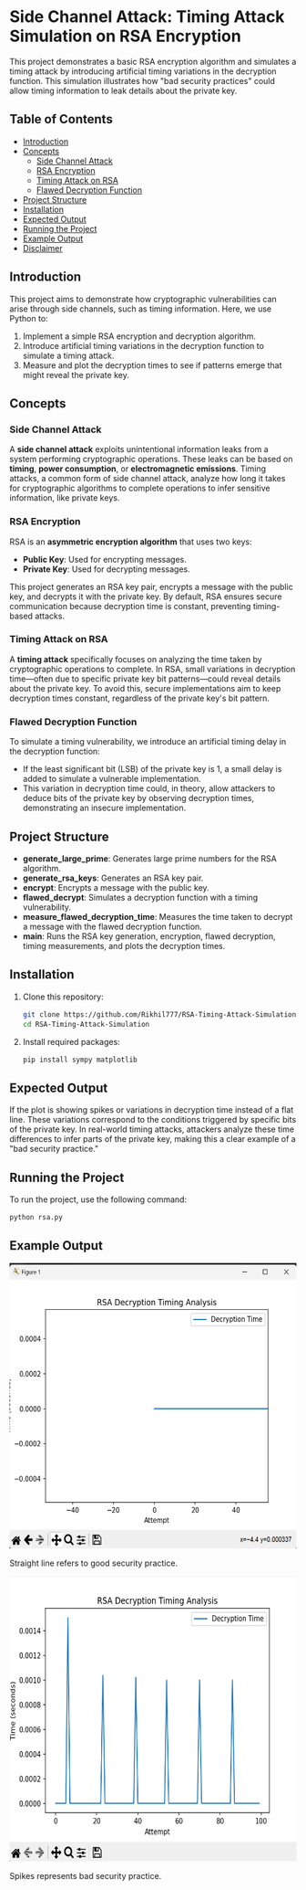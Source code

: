 # Side Channel Attack: Timing Attack Simulation on RSA Encryption

This project demonstrates a basic RSA encryption algorithm and simulates a timing attack by introducing artificial timing variations in the decryption function. This simulation illustrates how "bad security practices" could allow timing information to leak details about the private key.

## Table of Contents
- [Introduction](#introduction)
- [Concepts](#concepts)
  - [Side Channel Attack](#side-channel-attack)
  - [RSA Encryption](#rsa-encryption)
  - [Timing Attack on RSA](#timing-attack-on-rsa)
  - [Flawed Decryption Function](#flawed-decryption-function)
- [Project Structure](#project-structure)
- [Installation](#installation)
- [Expected Output](#expected-output)
- [Running the Project](#running-the-project)
- [Example Output](#example-output)
- [Disclaimer](#disclaimer)

## Introduction
This project aims to demonstrate how cryptographic vulnerabilities can arise through side channels, such as timing information. Here, we use Python to:
1. Implement a simple RSA encryption and decryption algorithm.
2. Introduce artificial timing variations in the decryption function to simulate a timing attack.
3. Measure and plot the decryption times to see if patterns emerge that might reveal the private key.

## Concepts

### Side Channel Attack
A **side channel attack** exploits unintentional information leaks from a system performing cryptographic operations. These leaks can be based on **timing**, **power consumption**, or **electromagnetic emissions**. Timing attacks, a common form of side channel attack, analyze how long it takes for cryptographic algorithms to complete operations to infer sensitive information, like private keys.

### RSA Encryption
RSA is an **asymmetric encryption algorithm** that uses two keys: 
- **Public Key**: Used for encrypting messages.
- **Private Key**: Used for decrypting messages.

This project generates an RSA key pair, encrypts a message with the public key, and decrypts it with the private key. By default, RSA ensures secure communication because decryption time is constant, preventing timing-based attacks.

### Timing Attack on RSA
A **timing attack** specifically focuses on analyzing the time taken by cryptographic operations to complete. In RSA, small variations in decryption time—often due to specific private key bit patterns—could reveal details about the private key. To avoid this, secure implementations aim to keep decryption times constant, regardless of the private key's bit pattern.

### Flawed Decryption Function
To simulate a timing vulnerability, we introduce an artificial timing delay in the decryption function:
- If the least significant bit (LSB) of the private key is 1, a small delay is added to simulate a vulnerable implementation.
- This variation in decryption time could, in theory, allow attackers to deduce bits of the private key by observing decryption times, demonstrating an insecure implementation.

## Project Structure

- **generate_large_prime**: Generates large prime numbers for the RSA algorithm.
- **generate_rsa_keys**: Generates an RSA key pair.
- **encrypt**: Encrypts a message with the public key.
- **flawed_decrypt**: Simulates a decryption function with a timing vulnerability.
- **measure_flawed_decryption_time**: Measures the time taken to decrypt a message with the flawed decryption function.
- **main**: Runs the RSA key generation, encryption, flawed decryption, timing measurements, and plots the decryption times.

## Installation

1. Clone this repository:
    ```bash
    git clone https://github.com/Rikhil777/RSA-Timing-Attack-Simulation.git
    cd RSA-Timing-Attack-Simulation
    ```

2. Install required packages:
    ```bash
    pip install sympy matplotlib
    ```


## Expected Output

<p>
If the plot is showing spikes or variations in decryption time instead of a flat line. These variations correspond to the conditions triggered by specific bits of the private key.
In real-world timing attacks, attackers analyze these time differences to infer parts of the private key, making this a clear example of a "bad security practice."

</p> 



## Running the Project
To run the project, use the following command:
```bash
python rsa.py
```


## Example Output

<img src="./good1.png" height="500" width="600" alt="Simulation.png"> 
<br>
<p>Straight line refers to good security practice.</p>

<img src="./bad1.png" height="500" width="600" alt="Simulation.png">
<br>
<p>Spikes represents bad security practice.</p>